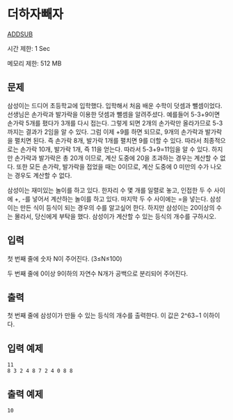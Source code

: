 # 더하자빼자

[ADDSUB](https://koitp.org/problem/ADDSUB/read/)

시간 제한: 1 Sec

메모리 제한: 512 MB



## 문제

삼성이는 드디어 초등학교에 입학했다. 입학해서  처음 배운 수학이 덧셈과 뺄셈이었다. 선생님은 손가락과 발가락을 이용한 덧셈과 뺄셈을 알려주셨다. 예를들어 5-3+9이면 손가락  5개를 폈다가 3개를 다시 접는다. 그렇게 되면 2개의 손가락만 올라가므로 5-3까지는 결과가 2임을 알 수 있다. 그럼 이제  +9를 하면 되므로, 9개의 손가락과 발가락을 펼치면 된다. 즉 손가락 8개, 발가락 1개를 펼치면 9를 더할 수 있다. 따라서  최종적으로는 손가락 10개, 발가락 1개, 즉 11을 얻는다. 따라서 5-3+9=11임을 알 수 있다. 하지만 손가락과 발가락은 총  20개 이므로, 계산 도중에 20을 초과하는 경우는 계산할 수 없다. 또한 모든 손가락, 발가락을 접었을 때는 0이므로, 계산  도중에 0 미만의 수가 나오는 경우도 계산할 수 없다.

삼성이는 재미있는 놀이를 하고 있다. 한자리 수 몇 개를 일렬로 놓고, 인접한 두 수 사이에 +, -를 넣어서 계산하는  놀이를 하고 있다. 마지막 두 수 사이에는 =을 넣는다. 삼성이는 만든 식이 등식이 되는 경우의 수를 알고싶어 한다. 하지만  삼성이는 20이상의 수는 몰라서, 당신에게 부탁을 했다. 삼성이가 계산할 수 있는 등식의 개수를 구하시오.



## 입력

첫 번째 줄에 숫자 N이 주어진다.  (3≤N≤100)

두 번째 줄에 0이상 9이하의 자연수 N개가 공백으로 분리되어 주어진다.



## 출력

첫 번째 줄에 삼성이가 만들 수 있는 등식의 개수를 출력한다. 이 값은 2^63−1 이하이다.



## 입력 예제

```
11
8 3 2 4 8 7 2 4 0 8 8
```



## 출력 예제

```
10
```
